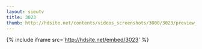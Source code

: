 ```yaml
---
layout: sieutv
title: 3023
thumb: http://hdsite.net/contents/videos_screenshots/3000/3023/preview_360p.mp4.jpg
---
```

{% include iframe src='http://hdsite.net/embed/3023' %}
 
